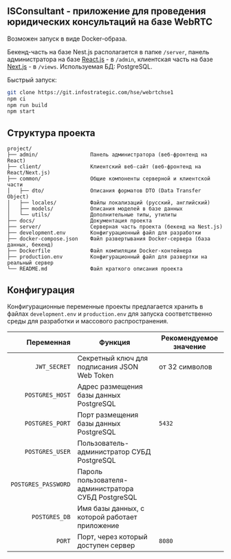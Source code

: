## ISConsultant - приложение для проведения юридических консультаций на базе WebRTC

Возможен запуск в виде Docker-образа.

Бекенд-часть на базе Nest.js располагается в папке `/server`, панель администратора на базе [React.js](https://reactjs.org) - в `/admin`, клиентская часть на базе [Next.js](https://nextjs.org) - в `/views`. Используемая БД: PostgreSQL.

Быстрый запуск:

```bash
git clone https://git.infostrategic.com/hse/webrtchse1
npm ci
npm run build
npm start
```

## Структура проекта

```
project/
├── admin/                 Панель администратора (веб-фронтенд на React)
├── client/                Клиентский веб-сайт (веб-фронтенд на React/Next.js)
├── common/                Общие компоненты серверной и клиентской части
│   ├── dto/               Описания форматов DTO (Data Transfer Object)
│   ├── locales/           Файлы локализаций (русский, английский)
│   ├── models/            Описания моделей в базе данных
│   └── utils/             Дополнительные типы, утилиты
├── docs/                  Документация проекта
├── server/                Серверная часть проекта (бекенд на Nest.js)
├── development.env        Конфигурационный файл для разработки
├── docker-compose.json    Файл развертывания Docker-сервера (база данных, бекенд)
├── Dockerfile             Файл компиляции Docker-контейнера
├── production.env         Конфигурационный файл для развертки на реальный сервер
└── README.md              Файл краткого описания проекта
```

## Конфигурация

Конфигурационные переменные проекты предлагается хранить в файлах `development.env` и `production.env` для запуска соответственно среды для разработки и массового распространения.

|          Переменная | Функция                                            | Рекомендуемое значение |
| ------------------: | -------------------------------------------------- | ---------------------- |
|        `JWT_SECRET` | Секретный ключ для подписания JSON Web Token       | от 32 символов         |
|     `POSTGRES_HOST` | Адрес размещения базы данных PostgreSQL            |
|     `POSTGRES_PORT` | Порт размещения базы данных PostgreSQL             | `5432`                 |
|     `POSTGRES_USER` | Пользователь-администратор СУБД PostgreSQL         |
| `POSTGRES_PASSWORD` | Пароль пользователя-администратора СУБД PostgreSQL |
|       `POSTGRES_DB` | Имя базы данных, с которой работает приложение     |
|              `PORT` | Порт, через который доступен сервер                | `8080`                 |
